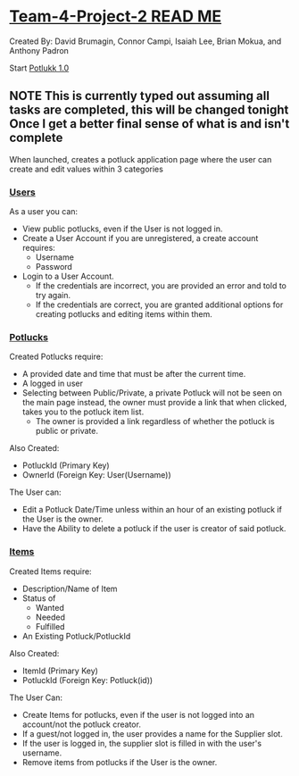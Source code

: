 # <u>Team-4-Project-2 READ ME</u>

Created By: 
David Brumagin,
Connor Campi,
Isaiah Lee,
Brian Mokua, and
Anthony Padron 

Start [Potlukk 1.0](https://main.d3pbgde6ddw94g.amplifyapp.com/)

## NOTE This is currently typed out assuming all tasks are completed, this will be changed tonight Once I get a better final sense of what is and isn't complete

When launched, creates a potluck application page where the user can create and edit values within 3 categories

### <u>Users</u>
As a user you can:
* View public potlucks, even if the User is not logged in.
* Create a User Account if you are unregistered, a create account requires:
  * Username
  * Password
* Login to a User Account.
  * If the credentials are incorrect, you are provided an error and told to try again.
  * If the credentials are correct, you are granted additional options for creating potlucks and editing items within them.

 

### <u>Potlucks</u>
Created Potlucks require:
* A provided date and time that must be after the current time.
* A logged in user
* Selecting between Public/Private, a private Potluck will not be seen on the main page instead, the owner must provide a link that when clicked, takes you to the potluck item list.
  * The owner is provided a link regardless of whether the potluck is public or private.

Also Created:
- PotluckId (Primary Key)
- OwnerId (Foreign Key: User(Username))


The User can:
* Edit a Potluck Date/Time unless within an hour of an existing potluck if the User is the owner.
* Have the Ability to delete a potluck if the user is creator of said potluck.




### <u>Items</u>
Created Items require:
* Description/Name of Item
* Status of
  * Wanted 
  * Needed
  * Fulfilled
* An Existing Potluck/PotluckId

Also Created:
* ItemId (Primary Key)
* PotluckId (Foreign Key: Potluck(id))


The User Can:
* Create Items for potlucks, even if the user is not logged into an account/not the potluck creator.
* If a guest/not logged in, the user provides a name for the Supplier slot.
* If the user is logged in, the supplier slot is filled in with the user's username.
* Remove items from potlucks if the User is the owner.



